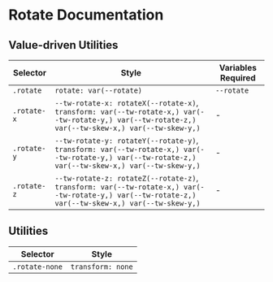 # Rotate Documentation

## Value-driven Utilities

| Selector    | Style                                                                                                                                              | Variables Required |
| ----------- | -------------------------------------------------------------------------------------------------------------------------------------------------- | ------------------ |
| `.rotate`   | `rotate: var(--rotate)`                                                                                                                            | `--rotate`         |
| `.rotate-x` | `--tw-rotate-x: rotateX(--rotate-x)`, `transform: var(--tw-rotate-x,) var(--tw-rotate-y,) var(--tw-rotate-z,) var(--tw-skew-x,) var(--tw-skew-y,)` | -                  |
| `.rotate-y` | `--tw-rotate-y: rotateY(--rotate-y)`, `transform: var(--tw-rotate-x,) var(--tw-rotate-y,) var(--tw-rotate-z,) var(--tw-skew-x,) var(--tw-skew-y,)` | -                  |
| `.rotate-z` | `--tw-rotate-z: rotateZ(--rotate-z)`, `transform: var(--tw-rotate-x,) var(--tw-rotate-y,) var(--tw-rotate-z,) var(--tw-skew-x,) var(--tw-skew-y,)` | -                  |

## Utilities

| Selector       | Style             |
| -------------- | ----------------- |
| `.rotate-none` | `transform: none` |
